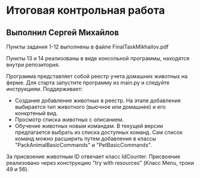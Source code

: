 # Итоговая контрольная работа
## Выполнил Сергей Михайлов

Пункты задания 1-12 выполнены в файле FinalTaskMikhailov.pdf

Пункты 13 и 14 реализованы в виде консольной программы, находятся внутри репозитория.

Программа представляет собой реестр учета домашних животных на ферме. Для старта запустите программу из main.py и следуйте инструкциям.
Поддерживает:
* Создание добавление животных в реестр. На этапе добавления выбирается тип животного (вьючное или домашнее) и его конкртеный вид.
* Просмотр списка животных с описанием.
* Обучение животных новым командам. В текущей версии предлагается выбрать из списка доступных команд. Сам список команд можно расширить путем добавления в классы "PackAnimalBasicCommands" и "PetBasicCommands".

За присвоение животным ID отвечает класс IdCounter. Присвоение реализовано через конструкцию "try with resources" (Класс Menu, троки 49 и 56).
